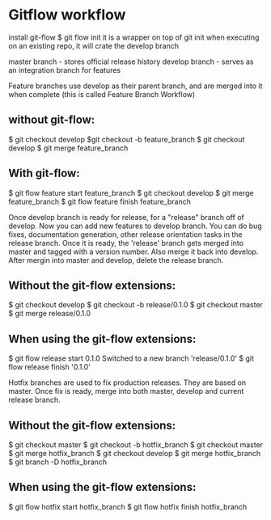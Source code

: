 # Gitflow workflow

install git-flow
$ git flow init
it is a wrapper on top of git init
when executing on an existing repo, it will crate the develop branch

master branch - stores official release history
develop branch - serves as an integration branch for features

Feature branches use develop as their parent branch, and are merged into it when complete (this is called Feature Branch Workflow)

## without git-flow:
$ git checkout develop
$git checkout -b feature_branch
$ git checkout develop
$ git merge feature_branch

## With git-flow:
$ git flow feature start feature_branch
$ git checkout develop
$ git merge feature_branch
$ git flow feature finish feature_branch

Once develop branch is ready for release, for a "release" branch off of develop. Now you can add new features to develop branch. You can do bug fixes, documentation generation, other release orientation tasks in the release branch. Once it is ready, the 'release' branch gets merged into master and tagged with a version number. Also merge it back into develop. After mergin into master and develop, delete the release branch.

## Without the git-flow extensions:
$ git checkout develop
$ git checkout -b release/0.1.0
$ git checkout master
$ git merge release/0.1.0

## When using the git-flow extensions:
$ git flow release start 0.1.0
Switched to a new branch 'release/0.1.0'
$ git flow release finish '0.1.0'

Hotfix branches are used to fix production releases. They are based on master. Once fix is ready, merge into both master, develop and current release branch.

## Without the git-flow extensions:
$ git checkout master
$ git checkout -b hotfix_branch
$ git checkout master
$ git merge hotfix_branch
$ git checkout develop
$ git merge hotfix_branch
$ git branch -D hotfix_branch

## When using the git-flow extensions:
$ git flow hotfix start hotfix_branch
$ git flow hotfix finish hotfix_branch












